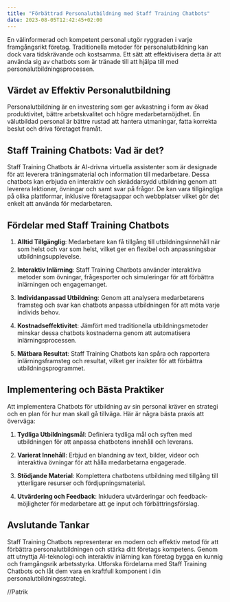 ```yaml
---
title: "Förbättrad Personalutbildning med Staff Training Chatbots"
date: 2023-08-05T12:42:45+02:00
---
```


En välinformerad och kompetent personal utgör ryggraden i varje framgångsrikt företag. Traditionella metoder för personalutbildning kan dock vara tidskrävande och kostsamma. Ett sätt att effektivisera detta är att använda sig av chatbots som är tränade till att hjälpa till med personalutbildningsprocessen.

## Värdet av Effektiv Personalutbildning

Personalutbildning är en investering som ger avkastning i form av ökad produktivitet, bättre arbetskvalitet och högre medarbetarnöjdhet. En välutbildad personal är bättre rustad att hantera utmaningar, fatta korrekta beslut och driva företaget framåt.

## Staff Training Chatbots: Vad är det?

Staff Training Chatbots är AI-drivna virtuella assistenter som är designade för att leverera träningsmaterial och information till medarbetare. Dessa chatbots kan erbjuda en interaktiv och skräddarsydd utbildning genom att leverera lektioner, övningar och samt svar på frågor. De kan vara tillgängliga på olika plattformar, inklusive företagsappar och webbplatser vilket gör det enkelt att använda för medarbetaren.

## Fördelar med Staff Training Chatbots

1. **Alltid Tillgänglig**: Medarbetare kan få tillgång till utbildningsinnehåll när som helst och var som helst, vilket ger en flexibel och anpassningsbar utbildningsupplevelse.

2. **Interaktiv Inlärning**: Staff Training Chatbots använder interaktiva metoder som övningar, frågesporter och simuleringar för att förbättra inlärningen och engagemanget.

3. **Individanpassad Utbildning**: Genom att analysera medarbetarens framsteg och svar kan chatbots anpassa utbildningen för att möta varje individs behov.

4. **Kostnadseffektivitet**: Jämfört med traditionella utbildningsmetoder minskar dessa chatbots kostnaderna genom att automatisera inlärningsprocessen.

5. **Mätbara Resultat**: Staff Training Chatbots kan spåra och rapportera inlärningsframsteg och resultat, vilket ger insikter för att förbättra utbildningsprogrammet.

## Implementering och Bästa Praktiker

Att implementera Chatbots för utbildning av sin personal kräver en strategi och en plan för hur man skall gå tillväga. Här är några bästa praxis att överväga:

1. **Tydliga Utbildningsmål**: Definiera tydliga mål och syften med utbildningen för att anpassa chatbotens innehåll och leverans.

2. **Varierat Innehåll**: Erbjud en blandning av text, bilder, videor och interaktiva övningar för att hålla medarbetarna engagerade.

3. **Stödjande Material**: Komplettera chatbotens utbildning med tillgång till ytterligare resurser och fördjupningsmaterial.

4. **Utvärdering och Feedback**: Inkludera utvärderingar och feedback-möjligheter för medarbetare att ge input och förbättringsförslag.

## Avslutande Tankar

Staff Training Chatbots representerar en modern och effektiv metod för att förbättra personalutbildningen och stärka ditt företags kompetens. Genom att utnyttja AI-teknologi och interaktiv inlärning kan företag bygga en kunnig och framgångsrik arbetsstyrka. Utforska fördelarna med Staff Training Chatbots och låt dem vara en kraftfull komponent i din personalutbildningsstrategi.

//Patrik